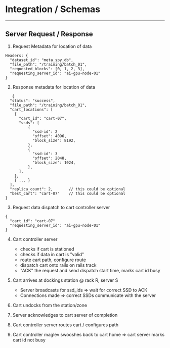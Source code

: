 # Integration / Schemas
---
## Server Request / Response

1. Request Metadata for location of data

```
Headers: {
  "dataset_id": "meta_spy_db",
  "file_path": "/training/batch_01",
  "requested_blocks": [0, 1, 2, 3], 
  "requesting_server_id": "ai-gpu-node-01"
}

```

2. Response metadata for location of data

```
   {
  "status": "success",
  "file_path": "/training/batch_01",
  "cart_locations": [
    {
      "cart_id": "cart-07",
      "ssds": [
          {
            "ssd-id": 2
            "offset": 4096,
            "block_size": 8192,
          },
          {
            "ssd-id": 3
            "offset": 2048,
            "block_size": 1024,
          },
      ],
    },
    { ... }
  ],
  "replica_count": 2,       // this could be optional
  "best_cart": "cart-07"    // this could be optional
}
```

3. Request data dispatch to cart controller server
```
{
  "cart_id": "cart-07"
  "requesting_server_id": "ai-gpu-node-01"
}
```
4. Cart controller server
   - checks if cart is stationed
   - checks if data in cart is "valid"
   - route cart path, configure route
   - dispatch cart onto rails on rails track
   - "ACK" the request and send dispatch start time, marks cart id busy

5. Cart arrives at dockings station @ rack R, server S
   - Server broadcasts for ssd_ids => wait for correct SSD to ACK
   - Connections made => correct SSDs communicate with the server
  
6. Cart undocks from the station/zone
7. Server acknowledges to cart server of completion
8. Cart controller server routes cart / configures path
9. Cart controller maglev swooshes back to cart home => cart server marks cart id not busy
